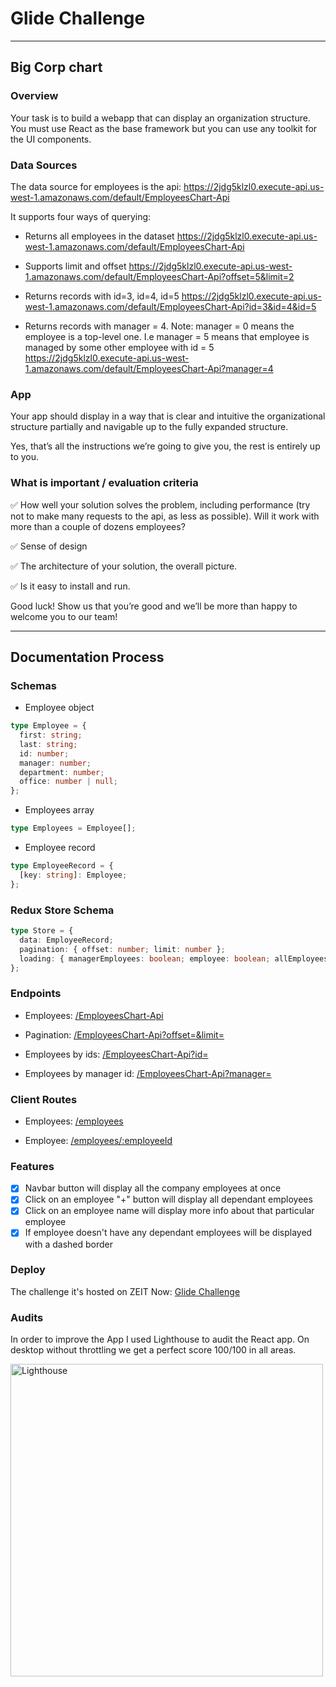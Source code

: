 # Glide Challenge

---

## Big Corp chart

### Overview

Your task is to build a webapp that can display an organization structure. You must use React as the
base framework but you can use any toolkit for the UI components.

### Data Sources

The data source for employees is the api: https://2jdg5klzl0.execute-api.us-west-1.amazonaws.com/default/EmployeesChart-Api

It supports four ways of querying:

- Returns all employees in the dataset
  https://2jdg5klzl0.execute-api.us-west-1.amazonaws.com/default/EmployeesChart-Api

* Supports limit and offset
  https://2jdg5klzl0.execute-api.us-west-1.amazonaws.com/default/EmployeesChart-Api?offset=5&limit=2

- Returns records with id=3, id=4, id=5
  https://2jdg5klzl0.execute-api.us-west-1.amazonaws.com/default/EmployeesChart-Api?id=3&id=4&id=5

* Returns records with manager = 4. Note: manager = 0 means the employee is a top-level one.
  I.e manager = 5 means that employee is managed by some other employee with id = 5
  https://2jdg5klzl0.execute-api.us-west-1.amazonaws.com/default/EmployeesChart-Api?manager=4

### App

Your app should display in a way that is clear and intuitive the organizational structure partially and navigable up to the fully expanded structure.

Yes, thatʼs all the instructions weʼre going to give you, the rest is entirely up to you.

### What is important / evaluation criteria

✅ How well your solution solves the problem, including performance (try not to make many requests to the api, as less as possible).
Will it work with more than a couple of dozens employees?

✅ Sense of design

✅ The architecture of your solution, the overall picture.

✅ Is it easy to install and run.

Good luck! Show us that youʼre good and weʼll be more than happy to welcome you to our team!

---

## Documentation Process

### Schemas

- Employee object

```typescript
type Employee = {
  first: string;
  last: string;
  id: number;
  manager: number;
  department: number;
  office: number | null;
};
```

- Employees array

```typescript
type Employees = Employee[];
```

- Employee record

```typescript
type EmployeeRecord = {
  [key: string]: Employee;
};
```

### Redux Store Schema

```typescript
type Store = {
  data: EmployeeRecord;
  pagination: { offset: number; limit: number };
  loading: { managerEmployees: boolean; employee: boolean; allEmployees: boolean };
};
```

### Endpoints

- Employees: [/EmployeesChart-Api]()

* Pagination: [/EmployeesChart-Api?offset=&limit=]()

- Employees by ids: [/EmployeesChart-Api?id=]()

* Employees by manager id: [/EmployeesChart-Api?manager=]()

### Client Routes

- Employees: [/employees]()

* Employee: [/employees/:employeeId]()

### Features

- [x] Navbar button will display all the company employees at once
- [x] Click on an employee "+" button will display all dependant employees
- [x] Click on an employee name will display more info about that particular employee
- [x] If employee doesn't have any dependant employees will be displayed with a dashed border

### Deploy

The challenge it's hosted on ZEIT Now: [Glide Challenge](https://glide-challenge.now.sh)

### Audits

In order to improve the App I used Lighthouse to audit the React app.
On desktop without throttling we get a perfect score 100/100 in all areas.

<img alt="Lighthouse" src="https://i.imgur.com/dMdCKn3.png" width="500">
